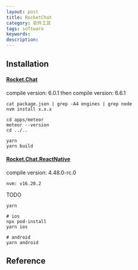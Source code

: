 ```yaml
---
layout: post
title: RocketChat
category: 软件工具
tags: software
keywords: 
description: 
---
```


## Installation


#### [Rocket.Chat](https://developer.rocket.chat/open-source-projects/server/server-environment-setup/mac-osx)

compile version: 6.0.1
then compile version: 6.6.1

```
cat package.json | grep -A4 engines | grep node
nvm install x.x.x

cd apps/meteor
meteor --version
cd ../..

yarn
yarn build

```

#### [Rocket.Chat.ReactNative](https://developer.rocket.chat/open-source-projects/mobile-app)

compile version: 4.48.0-rc.0
```
nvm: v16.20.2
```


TODO

```
yarn

# ios
npx pod-install
yarn ios

# android
yarn android
```

## Reference

